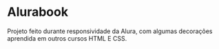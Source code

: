 # Alurabook
Projeto feito durante responsividade da Alura, com algumas decorações aprendida em outros cursos HTML E CSS.
